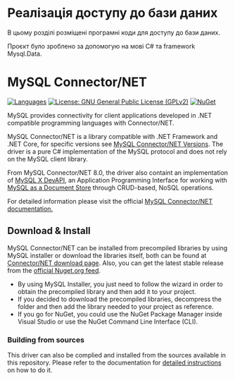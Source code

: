 # Реалізація доступу до бази даних

В цьому розділі розміщені програмні коди для доступу до бази даних.

Проєкт було зроблено за допомогую на мові C# та framework Mysql.Data.

# MySQL Connector/NET

[![Languages](https://img.shields.io/github/languages/top/mysql/mysql-connector-net)](https://github.com/mysql/mysql-connector-net) [![License: GNU General Public License (GPLv2)](https://img.shields.io/badge/license-GPLv2_with_FOSS_exception-c30014.svg?style=flat)](LICENSE) [![NuGet](https://img.shields.io/nuget/v/MySql.Data)](https://www.nuget.org/profiles/MySQL)

MySQL provides connectivity for client applications developed in .NET compatible programming languages with Connector/NET.

MySQL Connector/NET is a library compatible with .NET Framework and .NET Core, for specific versions see [MySQL Connector/NET Versions](https://dev.mysql.com/doc/connector-net/en/connector-net-versions.html). The driver is a pure C# implementation of the MySQL protocol and does not rely on the MySQL client library.

From MySQL Connector/NET 8.0, the driver also containt an implementation of [MySQL X DevAPI](https://dev.mysql.com/doc/x-devapi-userguide/en/), an Application Programming Interface for working with [MySQL as a Document Store](https://dev.mysql.com/doc/refman/8.0/en/document-store.html) through CRUD-based, NoSQL operations.

For detailed information please visit the official [MySQL Connector/NET documentation.](https://dev.mysql.com/doc/connector-net/en/)

## Download & Install

MySQL Connector/NET can be installed from precompiled libraries by using MySQL installer or download the libraries itself, both can be found at [Connector/NET download page](https://dev.mysql.com/downloads/connector/net/). Also, you can get the latest stable release from the [official Nuget.org feed](https://www.nuget.org/profiles/MySQL).

* By using MySQL Installer, you just need to follow the wizard in order to obtain the precompiled library and then add it to your project.
* If you decided to download the precompiled libraries, decompress the folder and then add the library needed to your project as reference.
* If you go for NuGet, you could use the NuGet Package Manager inside Visual Studio or use the NuGet Command Line Interface (CLI).

### Building from sources

This driver can also be complied and installed from the sources available in this repository. Please refer to the documentation for [detailed instructions](https://dev.mysql.com/doc/connector-net/en/connector-net-installation-source.html) on how to do it.


